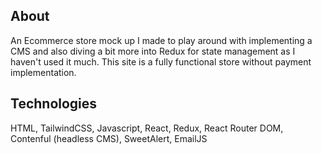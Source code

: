 About 
---
An Ecommerce store mock up I made to play around with implementing a CMS and also diving a bit more into Redux for state management as I haven't used it much. This site is a fully functional store without payment implementation.


Technologies 
---
HTML, TailwindCSS, Javascript, React, Redux, React Router DOM, Contenful (headless CMS), SweetAlert, EmailJS
